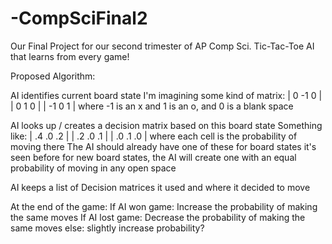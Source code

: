 -CompSciFinal2
==============

Our Final Project for our second trimester of AP Comp Sci.  Tic-Tac-Toe AI that learns from every game!

Proposed Algorithm:

AI identifies current board state
	I'm imagining some kind of matrix:
	|  0 -1  0 |
	|  0  1  0 |
	| -1  0  1 |
	where -1 is an x and 1 is an o, and 0 is a blank space


AI looks up / creates a decision matrix based on this board state
	Something like:
	| .4 .0 .2 |
	| .2 .0 .1 |
	| .0 .1 .0 |
	where each cell is the probability of moving there
	The AI should already have one of these for board states it's seen before
	for new board states, the AI will create one with an equal probability of moving in any open space

AI keeps a list of Decision matrices it used and where it decided to move

At the end of the game:
	If AI won game:
		Increase the probability of making the same moves
	If AI lost game:
		Decrease the probability of making the same moves
	else:
		slightly increase probability?
		
		